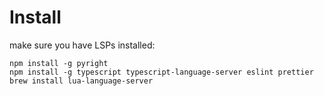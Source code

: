 # Install

make sure you have LSPs installed:
```shell
npm install -g pyright
npm install -g typescript typescript-language-server eslint prettier
brew install lua-language-server
```

